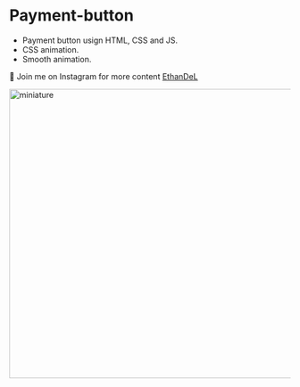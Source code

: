 # Payment-button

* Payment button usign HTML, CSS and JS.
* CSS animation.
* Smooth animation.

🤍 Join me on Instagram for more content [EthanDeL](https://www.instagram.com/ethan_del_code/)

<img width="519" alt="miniature" src="https://github.com/user-attachments/assets/9888d668-b9d4-4565-8dd2-04b31123bf71">
